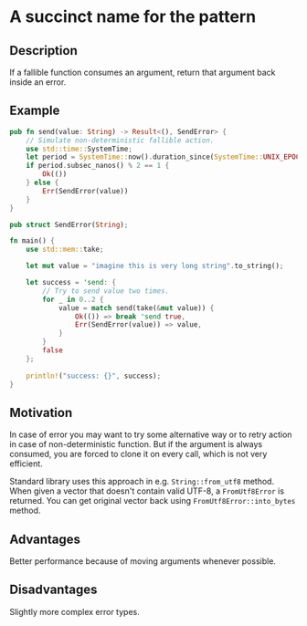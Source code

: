 # A succinct name for the pattern

## Description

If a fallible function consumes an argument, return that argument back inside an error.

## Example

```rust
pub fn send(value: String) -> Result<(), SendError> {
    // Simulate non-deterministic fallible action.
    use std::time::SystemTime;
    let period = SystemTime::now().duration_since(SystemTime::UNIX_EPOCH).unwrap();
    if period.subsec_nanos() % 2 == 1 {
        Ok(())
    } else {
        Err(SendError(value))
    }
}

pub struct SendError(String);

fn main() {
    use std::mem::take;

    let mut value = "imagine this is very long string".to_string();

    let success = 'send: {
        // Try to send value two times.
        for _ in 0..2 {
            value = match send(take(&mut value)) {
                Ok(()) => break 'send true,
                Err(SendError(value)) => value,
            }
        }
        false
    };
    
    println!("success: {}", success);
}
```

## Motivation

In case of error you may want to try some alternative way or to
retry action in case of non-deterministic function. But if the argument
is always consumed, you are forced to clone it on every call, which
is not very efficient.

Standard library uses this approach in e.g. `String::from_utf8` method.
When given a vector that doesn't contain valid UTF-8, a `FromUtf8Error` is returned.
You can get original vector back using `FromUtf8Error::into_bytes` method.

## Advantages

Better performance because of moving arguments whenever possible.

## Disadvantages

Slightly more complex error types.
